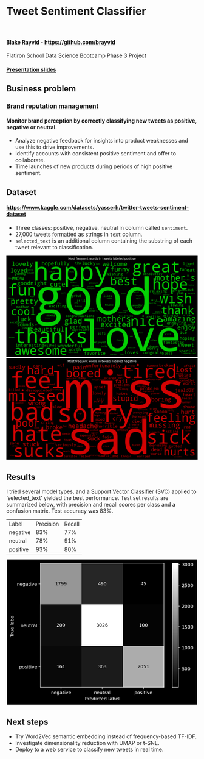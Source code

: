 # Tweet Sentiment Classifier

<a href="https://colab.research.google.com/github/brayvid/tweet-sentiment-classifier/blob/main/tweet_sentiment_classifier.ipynb" rel="Open in Colab"><img src="https://colab.research.google.com/assets/colab-badge.svg" alt="" /></a>
<h4>Blake Rayvid - <a href=https://github.com/brayvid>https://github.com/brayvid</a></h4>
Flatiron School Data Science Bootcamp Phase 3 Project
<h4><a href="slides.pdf">Presentation slides</a></h4>


## Business problem
<h3><u>Brand reputation management</u></h3>
<h4>Monitor brand perception by correctly classifying new tweets as positive, negative or neutral.</h4>
<ul>
<li>Analyze negative feedback for insights into product weaknesses and use this to drive improvements.
<li>Identify accounts with consistent positive sentiment and offer to collaborate.
<li>Time launches of new products during periods of high positive sentiment.
</ul>

## Dataset
<h4><a href="https://www.kaggle.com/datasets/yasserh/twitter-tweets-sentiment-dataset">https://www.kaggle.com/datasets/yasserh/twitter-tweets-sentiment-dataset</a></h4>
<ul>
<li>Three classes: positive, negative, neutral in column called <code>sentiment</code>.
<li>27,000 tweets formatted as strings in <code>text</code> column.
<li><code>selected_text</code> is an additional column containing the substring of each tweet relevant to classification.
</ul>
<img src="images/wordcloud_pos.png" width="900px">
<img src="images/wordcloud_neg.png" width="900px">

## Results
I tried several model types, and a <a href="https://scikit-learn.org/stable/modules/generated/sklearn.svm.SVC.html">Support Vector Classifier</a> (SVC) applied to ‘selected_text’ yielded the best performance. Test set results are summarized below, with precision and recall scores per class and a confusion matrix. Test accuracy was 83%.
<table>
<tr>
<td>Label</td>
<td>Precision</td>
<td>Recall</td>
</tr>
<tr>
<td>negative</td>
<td>83%</td>
<td>77%</td>
</tr>
<tr>
<td>neutral</td>
<td>78%</td>
<td>91%</td>
</tr>
<tr>
<td>positive</td>
<td>93%</td>
<td>80%</td>
</tr>
</table>
<center><img src="images/conf_mat_svc.png" width="500px"></center>

## Next steps
<ul>
<li>Try Word2Vec semantic embedding instead of frequency-based TF-IDF.
<li>Investigate dimensionality reduction with UMAP or t-SNE.
<li>Deploy to a web service to classify new tweets in real time.
</ul>
